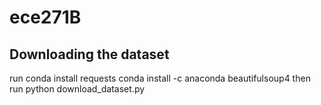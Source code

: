 # ece271B
## Downloading the dataset
run 
conda install requests
conda install -c anaconda beautifulsoup4
then run
python download_dataset.py
